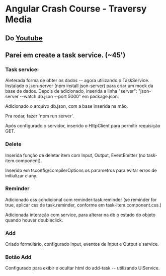 # Angular Crash Course - Traversy Media

## Do [Youtube](https://www.youtube.com/watch?v=3dHNOWTI7H8)

## Parei em create a task service. (~45')

### Task service:
Aleterada forma de obter os dados -- agora utilizando o TaskService.
Instalado o json-server (npm install json-server) para criar um mock da base de dados.
Depois de adicionado, inserida a linha "server":  "json-server --watch db.json --port 5000" em package.json.

Adicionado o arquivo db.json, com a base inserida na mão.

Pra rodar, fazer 'npm run server'.

Após configurado o servidor, inserido o HttpClient para permitir requisição GET.

### Delete
Inserida função de deletar item com Input, Output, EventEmitter (no task-item.component).

Inserido em tsconfig/compilerOptions os parametros para evitar erros de initializar e any.

### Reminder
Adicionado css condicional com reminder:task.reminder (se reminder for true, aplicar css de task.reminder, conforme em task-item.component.css.)

Adicionada interação com service, para alterar na db o estado do objeto quando houver doubleclick.

### Add
Criado formulário, configurado input, eventos de Input e Output e service.

### Botão Add
Configurado para exibir e ocultar html do add-task -- utilizando UiService.